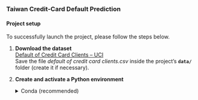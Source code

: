 ### **Taiwan Credit-Card Default Prediction**

#### Project setup  
To successfully launch the project, please follow the steps below.

1. **Download the dataset**  
   [Default of Credit Card Clients – UCI](https://archive.ics.uci.edu/ml/datasets/default+of+credit+card+clients)  
   Save the file *default of credit card clients.csv* inside the project’s **`data/`** folder (create it if necessary).

2. **Create and activate a Python environment**  
   <details>
   <summary>Conda (recommended)</summary>

   ```bash
   # create env with all pinned versions
   conda env create -f environment.yml
   conda activate credit-default-ml

